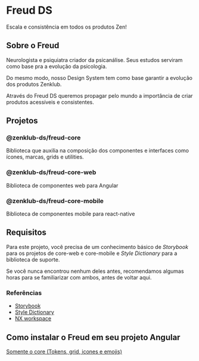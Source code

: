 # Freud DS

Escala e consistência em todos os produtos Zen!

## Sobre o Freud

Neurologista e psiquiatra criador da psicanálise. Seus estudos serviram como base pra a evolução da psicologia. 

Do mesmo modo, nosso Design System tem como base garantir a evolução dos produtos Zenklub.

Através do Freud DS queremos propagar pelo mundo a importância de criar produtos acessíveis e consistentes.


## Projetos


### @zenklub-ds/freud-core

Biblioteca que auxilia na composição dos componentes e interfaces como ícones, marcas, grids e utilities.

### @zenklub-ds/freud-core-web

Biblioteca de componentes web para Angular

### @zenklub-ds/freud-core-mobile

Biblioteca de componentes mobile para react-native


## Requisitos

Para este projeto, você precisa de um conhecimento básico de _Storybook_ para os projetos de core-web e core-mobile e _Style Dictionary_ para a biblioteca de suporte.

Se você nunca encontrou nenhum deles antes, recomendamos algumas horas para se familiarizar com ambos, antes de voltar aqui.

### Referências
- [Storybook](https://storybook.js.org/tutorials/intro-to-storybook/angular/en/get-started/)
- [Style Dictionary](https://amzn.github.io/style-dictionary/#/)
- [NX workspace](https://nx.dev/)


## Como instalar o Freud em seu projeto Angular

[Somente o core (Tokens, grid, icones e emojis)](./libs/freud-core/README.md)
